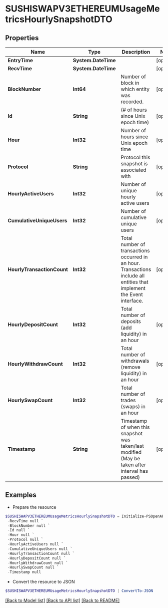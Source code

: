 # SUSHISWAPV3ETHEREUMUsageMetricsHourlySnapshotDTO
## Properties

Name | Type | Description | Notes
------------ | ------------- | ------------- | -------------
**EntryTime** | **System.DateTime** |  | [optional] 
**RecvTime** | **System.DateTime** |  | [optional] 
**BlockNumber** | **Int64** | Number of block in which entity was recorded. | [optional] 
**Id** | **String** | (# of hours since Unix epoch time) | [optional] 
**Hour** | **Int32** | Number of hours since Unix epoch time | [optional] 
**Protocol** | **String** | Protocol this snapshot is associated with | [optional] 
**HourlyActiveUsers** | **Int32** | Number of unique hourly active users | [optional] 
**CumulativeUniqueUsers** | **Int32** | Number of cumulative unique users | [optional] 
**HourlyTransactionCount** | **Int32** | Total number of transactions occurred in an hour. Transactions include all entities that implement the Event interface. | [optional] 
**HourlyDepositCount** | **Int32** | Total number of deposits (add liquidity) in an hour | [optional] 
**HourlyWithdrawCount** | **Int32** | Total number of withdrawals (remove liquidity) in an hour | [optional] 
**HourlySwapCount** | **Int32** | Total number of trades (swaps) in an hour | [optional] 
**Timestamp** | **String** | Timestamp of when this snapshot was taken/last modified (May be taken after interval has passed) | [optional] 

## Examples

- Prepare the resource
```powershell
$SUSHISWAPV3ETHEREUMUsageMetricsHourlySnapshotDTO = Initialize-PSOpenAPIToolsSUSHISWAPV3ETHEREUMUsageMetricsHourlySnapshotDTO  -EntryTime null `
 -RecvTime null `
 -BlockNumber null `
 -Id null `
 -Hour null `
 -Protocol null `
 -HourlyActiveUsers null `
 -CumulativeUniqueUsers null `
 -HourlyTransactionCount null `
 -HourlyDepositCount null `
 -HourlyWithdrawCount null `
 -HourlySwapCount null `
 -Timestamp null
```

- Convert the resource to JSON
```powershell
$SUSHISWAPV3ETHEREUMUsageMetricsHourlySnapshotDTO | ConvertTo-JSON
```

[[Back to Model list]](../README.md#documentation-for-models) [[Back to API list]](../README.md#documentation-for-api-endpoints) [[Back to README]](../README.md)

